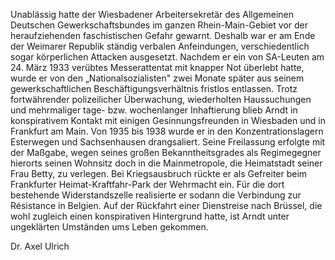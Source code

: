 Unablässig hatte der Wiesbadener Arbeitersekretär des Allgemeinen
Deutschen Gewerkschaftsbundes im ganzen Rhein-Main-Gebiet vor der
heraufziehenden faschistischen Gefahr gewarnt. Deshalb war er am Ende
der Weimarer Republik ständig verbalen Anfeindungen, verschiedentlich
sogar körperlichen Attacken ausgesetzt. Nachdem er ein von SA-Leuten am
24. März 1933 verübtes Messerattentat mit knapper Not überlebt hatte,
wurde er von den „Nationalsozialisten" zwei Monate später aus seinem
gewerkschaftlichen Beschäftigungsverhältnis fristlos entlassen. Trotz
fortwährender polizeilicher Überwachung, wiederholten Haussuchungen und
mehrmaliger tage- bzw. wochenlanger Inhaftierung blieb Arndt in
konspirativem Kontakt mit einigen Gesinnungsfreunden in Wiesbaden und in
Frankfurt am Main. Von 1935 bis 1938 wurde er in den
Konzentrationslagern Esterwegen und Sachsenhausen drangsaliert. Seine
Freilassung erfolgte mit der Maßgabe, wegen seines großen
Bekanntheitsgrades als Regimegegner hierorts seinen Wohnsitz doch in die
Mainmetropole, die Heimatstadt seiner Frau Betty, zu verlegen. Bei
Kriegsausbruch rückte er als Gefreiter beim Frankfurter
Heimat-Kraftfahr-Park der Wehrmacht ein. Für die dort bestehende
Widerstandszelle realisierte er sodann die Verbindung zur Résistance in
Belgien. Auf der Rückfahrt einer Dienstreise nach Brüssel, die wohl
zugleich einen konspirativen Hintergrund hatte, ist Arndt unter
ungeklärten Umständen ums Leben gekommen.

Dr. Axel Ulrich

